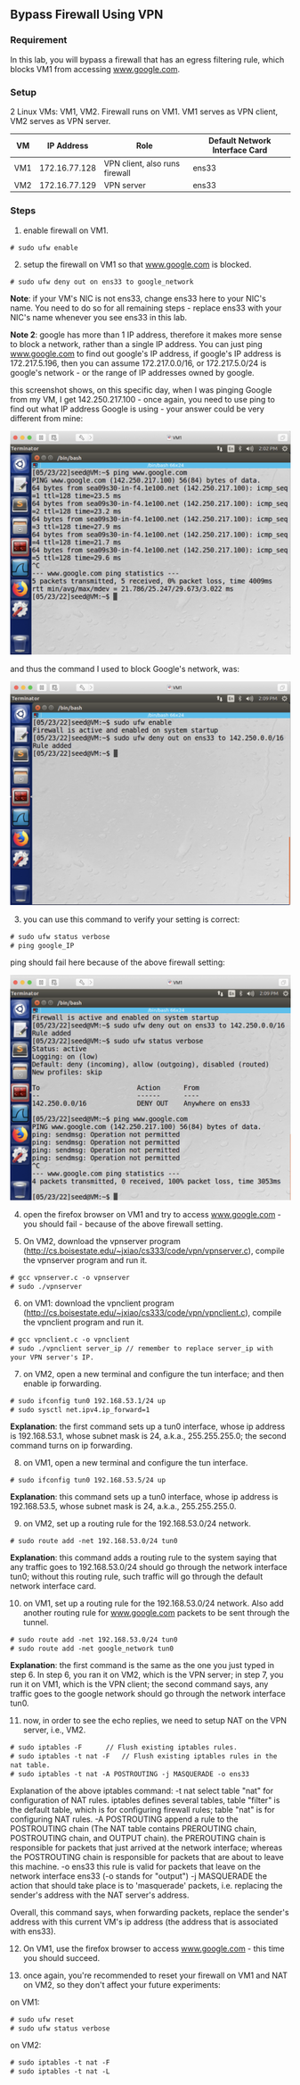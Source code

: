 ## Bypass Firewall Using VPN

### Requirement

In this lab, you will bypass a firewall that has an egress filtering rule, which blocks VM1 from accessing www.google.com.

### Setup

2 Linux VMs: VM1, VM2. Firewall runs on VM1. VM1 serves as VPN client, VM2 serves as VPN server.

| VM  |  IP Address   |                Role               | Default Network Interface Card |
|-----|---------------|-----------------------------------|--------------------------------|
| VM1 | 172.16.77.128 |  VPN client, also runs firewall   |            ens33               |
| VM2 | 172.16.77.129 |  VPN server                       |            ens33               |

### Steps

1. enable firewall on VM1.

```console
# sudo ufw enable
```

2. setup the firewall on VM1 so that www.google.com is blocked.

```console
# sudo ufw deny out on ens33 to google_network
```

**Note**: if your VM's NIC is not ens33, change ens33 here to your NIC's name. You need to do so for all remaining steps - replace ens33 with your NIC's name whenever you see ens33 in this lab.

**Note 2**: google has more than 1 IP address, therefore it makes more sense to block a network, rather than a single IP address. You can just ping www.google.com to find out google's IP address, if google's IP address is 172.217.5.196, then you can assume 172.217.0.0/16, or 172.217.5.0/24 is google's network - or the range of IP addresses owned by google.

this screenshot shows, on this specific day, when I was pinging Google from my VM, I get 142.250.217.100 - once again, you need to use ping to find out what IP address Google is using - your answer could be very different from mine:

![alt text](lab-vpn-google-ip.png "ping www.google.com")

and thus the command I used to block Google's network, was:

![alt text](lab-vpn-block-google.png "adding a rule to block google")

3. you can use this command to verify your setting is correct:

```console
# sudo ufw status verbose
# ping google_IP
```

ping should fail here because of the above firewall setting:

![alt text](lab-vpn-ping-fails.png "ping www.google.com fails")

4. open the firefox browser on VM1 and try to access www.google.com - you should fail - because of the above firewall setting.

5. On VM2, download the vpnserver program (http://cs.boisestate.edu/~jxiao/cs333/code/vpn/vpnserver.c), compile the vpnserver program and run it.

```console
# gcc vpnserver.c -o vpnserver
# sudo ./vpnserver
```

6. on VM1: download the vpnclient program (http://cs.boisestate.edu/~jxiao/cs333/code/vpn/vpnclient.c), compile the vpnclient program and run it.

```console
# gcc vpnclient.c -o vpnclient
# sudo ./vpnclient server_ip // remember to replace server_ip with your VPN server's IP.
```

7. on VM2, open a new terminal and configure the tun interface; and then enable ip forwarding.

```console
# sudo ifconfig tun0 192.168.53.1/24 up
# sudo sysctl net.ipv4.ip_forward=1
```

**Explanation**: the first command sets up a tun0 interface, whose ip address is 192.168.53.1, whose subnet mask is 24, a.k.a., 255.255.255.0; the second command turns on ip forwarding.

8. on VM1, open a new terminal and configure the tun interface.

```console
# sudo ifconfig tun0 192.168.53.5/24 up
```

**Explanation**: this command sets up a tun0 interface, whose ip address is 192.168.53.5, whose subnet mask is 24, a.k.a., 255.255.255.0.

9. on VM2, set up a routing rule for the 192.168.53.0/24 network.

```console
# sudo route add -net 192.168.53.0/24 tun0
```

**Explanation**: this command adds a routing rule to the system saying that any traffic goes to 192.168.53.0/24 should go through the network interface tun0; without this routing rule, such traffic will go through the default network interface card.

10. on VM1, set up a routing rule for the 192.168.53.0/24 network. Also add another routing rule for www.google.com packets to be sent through the tunnel.

```console
# sudo route add -net 192.168.53.0/24 tun0
# sudo route add -net google_network tun0
```

**Explanation**: the first command is the same as the one you just typed in step 6. In step 6, you ran it on VM2, which is the VPN server; in step 7, you run it on VM1, which is the VPN client; the second command says, any traffic goes to the google network should go through the network interface tun0.

11. now, in order to see the echo replies, we need to setup NAT on the VPN server, i.e., VM2.

```console
# sudo iptables -F		// Flush existing iptables rules.
# sudo iptables -t nat -F	// Flush existing iptables rules in the nat table.
# sudo iptables -t nat -A POSTROUTING -j MASQUERADE -o ens33 
```

Explanation of the above iptables command:
-t nat	 	select table "nat" for configuration of NAT rules. iptables defines several tables, table "filter" is the default table, which is for configuring firewall rules; table "nat" is for configuring NAT rules.
-A POSTROUTING	append a rule to the POSTROUTING chain (The NAT table contains PREROUTING chain, POSTROUTING chain, and OUTPUT chain). the PREROUTING chain is responsible for packets that just arrived at the network interface; whereas the POSTROUTING chain is responsible for packets that are about to leave this machine.
-o ens33	this rule is valid for packets that leave on the network interface ens33 (-o stands for "output")
-j MASQUERADE	the action that should take place is to 'masquerade' packets, i.e. replacing the sender's address with the NAT server's address.

Overall, this command says, when forwarding packets, replace the sender's address with this current VM's ip address (the address that is associated with ens33).

12. On VM1, use the firefox browser to access www.google.com - this time you should succeed.

13. once again, you're recommended to reset your firewall on VM1 and NAT on VM2, so they don't affect your future experiments:

on VM1:
```console
# sudo ufw reset
# sudo ufw status verbose
```

on VM2:
```console
# sudo iptables -t nat -F
# sudo iptables -t nat -L
```
